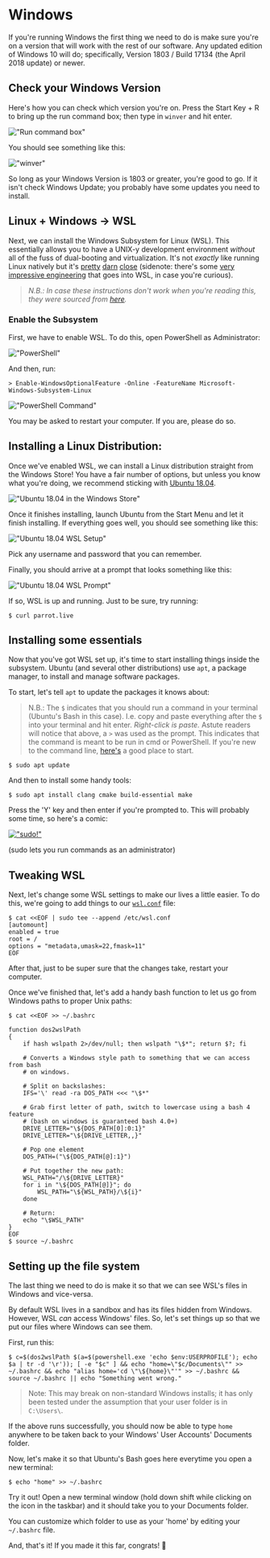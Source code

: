 # Windows

If you're running Windows the first thing we need to do is make sure you're on a version that will work with the rest of our software. Any updated edition of Windows 10 will do; specifically, Version 1803 / Build 17134 (the April 2018 update) or newer.

## Check your Windows Version
Here's how you can check which version you're on. Press the Start Key + R to bring up the run command box; then type in `winver` and hit enter.

!["Run command box"](../img/win-run.png)

You should see something like this:

!["winver"](../img/win-winver.png)

So long as your Windows Version is 1803 or greater, you're good to go. If it isn't check Windows Update; you probably have some updates you need to install.

## Linux + Windows -> WSL

Next, we can install the Windows Subsystem for Linux (WSL). This essentially allows you to have a UNIX-y development environment _without_ all of the fuss of dual-booting and virtualization. It's not _exactly_ like running Linux natively but it's [pretty](https://blogs.msdn.microsoft.com/commandline/2017/05/10/bashwsl-insiders-build-now-supports-usbserial-comms-and-mounting-removable-storage-network-shares/) [darn](https://docs.microsoft.com/en-us/windows/wsl/faq) [close](https://www.phoronix.com/scan.php?page=article&item=wsl-february-2018&num=6) (sidenote: there's some [very impressive engineering](https://blogs.msdn.microsoft.com/wsl/2016/05/23/pico-process-overview/) that goes into WSL, in case you're curious).

> _N.B.: In case these instructions don't work when you're reading this, they were sourced from [here](https://docs.microsoft.com/en-us/windows/wsl/install-win10)._

### Enable the Subsystem

First, we have to enable WSL. To do this, open PowerShell as Administrator:

!["PowerShell"](../img/win-powershell.png)

And then, run:

```shell
> Enable-WindowsOptionalFeature -Online -FeatureName Microsoft-Windows-Subsystem-Linux
```

!["PowerShell Command"](../img/win-powershell-cmd.png)

You may be asked to restart your computer. If you are, please do so.

## Installing a Linux Distribution:

Once we've enabled WSL, we can install a Linux distribution straight from the Windows Store! You have a fair number of options, but unless you know what you're doing, we recommend sticking with [Ubuntu 18.04](https://www.microsoft.com/store/productId/9N9TNGVNDL3Q).

!["Ubuntu 18.04 in the Windows Store"](../img/win-windows-store.png)

Once it finishes installing, launch Ubuntu from the Start Menu and let it finish installing. If everything goes well, you should see something like this:

!["Ubuntu 18.04 WSL Setup"](../img/win-wsl-setup.png)

Pick any username and password that you can remember.

Finally, you should arrive at a prompt that looks something like this:

!["Ubuntu 18.04 WSL Prompt"](../img/win-wsl-prompt.png)

If so, WSL is up and running. Just to be sure, try running:

```shell
$ curl parrot.live
```

## Installing some essentials

Now that you've got WSL set up, it's time to start installing things inside the subsystem. Ubuntu (and several other distributions) use `apt`, a package manager, to install and manage software packages.

To start, let's tell `apt` to update the packages it knows about:

> N.B.: The `$` indicates that you should run a command in your terminal (Ubuntu's Bash in this case). I.e. copy and paste everything after the `$` into your terminal and hit enter. *Right-click is paste.* Astute readers will notice that above, a `>` was used as the prompt. This indicates that the command is meant to be run in cmd or PowerShell. If you're new to the command line, [here's](https://lifehacker.com/5633909/who-needs-a-mouse-learn-to-use-the-command-line-for-almost-anything) a good place to start.

```shell
$ sudo apt update
```

And then to install some handy tools:

```shell
$ sudo apt install clang cmake build-essential make
```

Press the 'Y' key and then enter if you're prompted to. This will probably some time, so here's a comic:

[!["sudo!"](https://imgs.xkcd.com/comics/sandwich.png "xkcd 149")](https://xkcd.com/149/)

(sudo lets you run commands as an administrator)

## Tweaking WSL

Next, let's change some WSL settings to make our lives a little easier. To do this, we're going to add things to our [`wsl.conf`](https://blogs.msdn.microsoft.com/commandline/2018/02/07/automatically-configuring-wsl/) file:

```shell
$ cat <<EOF | sudo tee --append /etc/wsl.conf
[automount]
enabled = true
root = /
options = "metadata,umask=22,fmask=11"
EOF
```

After that, just to be super sure that the changes take, restart your computer.

Once we've finished that, let's add a handy bash function to let us go from Windows paths to proper Unix paths:

```shell
$ cat <<EOF >> ~/.bashrc

function dos2wslPath
{
    if hash wslpath 2>/dev/null; then wslpath "\$*"; return $?; fi

    # Converts a Windows style path to something that we can access from bash
    # on windows.

    # Split on backslashes:
    IFS='\' read -ra DOS_PATH <<< "\$*"

    # Grab first letter of path, switch to lowercase using a bash 4 feature
    # (bash on windows is guaranteed bash 4.0+)
    DRIVE_LETTER="\${DOS_PATH[0]:0:1}"
    DRIVE_LETTER="\${DRIVE_LETTER,,}"

    # Pop one element
    DOS_PATH=("\${DOS_PATH[@]:1}")

    # Put together the new path:
    WSL_PATH="/\${DRIVE_LETTER}"
    for i in "\${DOS_PATH[@]}"; do
        WSL_PATH="\${WSL_PATH}/\${i}"
    done

    # Return:
    echo "\$WSL_PATH"
}
EOF
$ source ~/.bashrc
```

## Setting up the file system

The last thing we need to do is make it so that we can see WSL's files in Windows and vice-versa.

By default WSL lives in a sandbox and has its files hidden from Windows. However, WSL *can* access Windows' files. So, let's set things up so that we put our files where Windows can see them.

First, run this:

```shell
$ c=$(dos2wslPath $(a=$(powershell.exe 'echo $env:USERPROFILE'); echo $a | tr -d '\r')); [ -e "$c" ] && echo "home=\"$c/Documents\"" >> ~/.bashrc && echo "alias home='cd \"\${home}\"'" >> ~/.bashrc && source ~/.bashrc || echo "Something went wrong."

```

> Note: This may break on non-standard Windows installs; it has only been tested under the assumption that your user folder is in `C:\Users\`.

If the above runs successfully, you should now be able to type `home` anywhere to be taken back to your Windows' User Accounts' Documents folder.

Now, let's make it so that Ubuntu's Bash goes here everytime you open a new terminal:

```shell
$ echo "home" >> ~/.bashrc
```

Try it out! Open a new terminal window (hold down shift while clicking on the icon in the taskbar) and it should take you to your Documents folder.

You can customize which folder to use as your 'home' by editing your `~/.bashrc` file.

And, that's it! If you made it this far, congrats! 🎉
